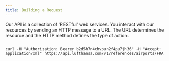 ```yaml
---
title: Building a Request
---
```

Our API is a collection of 'RESTful' web services. You interact with our resources by sending an HTTP message to a URL. The URL determines the resource and the HTTP method defines the type of action.

<code>
curl -H "Authorization: Bearer b2d5h7n4chvpun2f4pu7jh36" -H "Accept: application/xml" https://api.lufthansa.com/v1/references/airports/FRA
</code>
